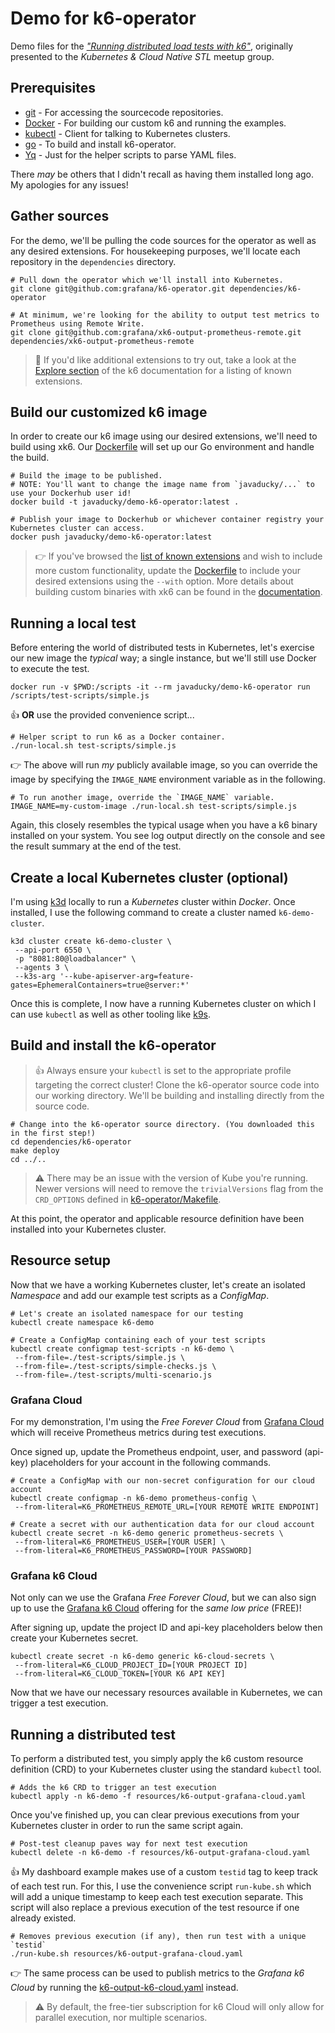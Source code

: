 # Demo for k6-operator
Demo files for the [_"Running distributed load tests with k6"_](https://www.meetup.com/kubernetes-cloud-native-stl/events/288633674/), 
originally presented to the _Kubernetes & Cloud Native STL_ meetup group.

## Prerequisites
* [git](https://git-scm.com/) - For accessing the sourcecode repositories.
* [Docker](https://docs.docker.com/get-docker/) - For building our custom k6 and running the examples.
* [kubectl](https://kubernetes.io/releases/download/#kubectl) - Client for talking to Kubernetes clusters.
* [go](https://go.dev/doc/install) - To build and install k6-operator.
* [Yq](https://mikefarah.gitbook.io/yq/) - Just for the helper scripts to parse YAML files.

There _may_ be others that I didn't recall as having them installed long ago. My apologies for any issues!

## Gather sources
For the demo, we'll be pulling the code sources for the operator as well as any desired extensions. For housekeeping
purposes, we'll locate each repository in the `dependencies` directory.

```shell
# Pull down the operator which we'll install into Kubernetes.
git clone git@github.com:grafana/k6-operator.git dependencies/k6-operator

# At minimum, we're looking for the ability to output test metrics to Prometheus using Remote Write.
git clone git@github.com:grafana/xk6-output-prometheus-remote.git dependencies/xk6-output-prometheus-remote
```

> :bookmark: If you'd like additional extensions to try out, take a look at the [Explore section](https://k6.io/docs/extensions/getting-started/explore/)
> of the k6 documentation for a listing of known extensions.


## Build our customized k6 image
In order to create our k6 image using our desired extensions, we'll need to build using xk6. Our [Dockerfile](Dockerfile) will 
set up our Go environment and handle the build. 

```shell
# Build the image to be published.
# NOTE: You'll want to change the image name from `javaducky/...` to use your Dockerhub user id!
docker build -t javaducky/demo-k6-operator:latest .

# Publish your image to Dockerhub or whichever container registry your Kubernetes cluster can access.
docker push javaducky/demo-k6-operator:latest
```
> :point_right: If you've browsed the [list of known extensions](https://k6.io/docs/extensions/getting-started/explore/) and wish
> to include more custom functionality, update the [Dockerfile](Dockerfile#L14-L16) to include your desired extensions using the `--with`
> option. More details about building custom binaries with xk6 can be found in the [documentation](https://k6.io/docs/extensions/guides/build-a-k6-binary-with-extensions/).


## Running a local test
Before entering the world of distributed tests in Kubernetes, let's exercise our new image the _typical_ way; a single
instance, but we'll still use Docker to execute the test.

```shell
docker run -v $PWD:/scripts -it --rm javaducky/demo-k6-operator run /scripts/test-scripts/simple.js
```
:thumbsup: **OR** use the provided convenience script...
```shell
# Helper script to run k6 as a Docker container.
./run-local.sh test-scripts/simple.js
```
:point_right: The above will run _my_ publicly available image, so you can override the image by specifying the `IMAGE_NAME`
environment variable as in the following.
```shell
# To run another image, override the `IMAGE_NAME` variable.
IMAGE_NAME=my-custom-image ./run-local.sh test-scripts/simple.js
```

Again, this closely resembles the typical usage when you have a k6 binary installed on your system. You see log output
directly on the console and see the result summary at the end of the test.


## Create a local Kubernetes cluster (optional)
I'm using [k3d](https://k3d.io/) locally to run a _Kubernetes_ cluster within _Docker_. Once installed, I use 
the following command to create a cluster named `k6-demo-cluster`.

```shell
k3d cluster create k6-demo-cluster \
 --api-port 6550 \
 -p "8081:80@loadbalancer" \
 --agents 3 \
 --k3s-arg '--kube-apiserver-arg=feature-gates=EphemeralContainers=true@server:*'
```

Once this is complete, I now have a running Kubernetes cluster on which I can use `kubectl` as well as other tooling 
like [k9s](https://k9scli.io/).


## Build and install the k6-operator
> :thumbsup: Always ensure your `kubectl` is set to the appropriate profile targeting the correct cluster!
Clone the k6-operator source code into our working directory. We'll be building and installing directly from the source code.

```shell
# Change into the k6-operator source directory. (You downloaded this in the first step!)
cd dependencies/k6-operator
make deploy
cd ../..

```
> :warning: There may be an issue with the version of Kube you're running. Newer versions will need to remove
> the `trivialVersions` flag from the `CRD_OPTIONS` defined in [k6-operator/Makefile](https://github.com/grafana/k6-operator/blob/main/Makefile#L21).

At this point, the operator and applicable resource definition have been installed into your Kubernetes cluster.


## Resource setup
Now that we have a working Kubernetes cluster, let's create an isolated _Namespace_ and add our
example test scripts as a _ConfigMap_.

```shell
# Let's create an isolated namespace for our testing
kubectl create namespace k6-demo

# Create a ConfigMap containing each of your test scripts
kubectl create configmap test-scripts -n k6-demo \
 --from-file=./test-scripts/simple.js \
 --from-file=./test-scripts/simple-checks.js \
 --from-file=./test-scripts/multi-scenario.js 
```

### Grafana Cloud
For my demonstration, I'm using the _Free Forever Cloud_ from [Grafana Cloud](https://grafana.com/products/cloud/)
which will receive Prometheus metrics during test executions. 

Once signed up, update the Prometheus endpoint, user, and password (api-key) placeholders for your account in the
following commands.

```shell
# Create a ConfigMap with our non-secret configuration for our cloud account
kubectl create configmap -n k6-demo prometheus-config \
 --from-literal=K6_PROMETHEUS_REMOTE_URL=[YOUR REMOTE WRITE ENDPOINT]

# Create a secret with our authentication data for our cloud account
kubectl create secret -n k6-demo generic prometheus-secrets \
 --from-literal=K6_PROMETHEUS_USER=[YOUR USER] \
 --from-literal=K6_PROMETHEUS_PASSWORD=[YOUR PASSWORD] 
```

### Grafana k6 Cloud
Not only can we use the Grafana _Free Forever Cloud_, but we can also sign up to use the 
[Grafana k6 Cloud](https://app.k6.io/account/register) offering for the _same low price_ (FREE)! 

After signing up, update the project ID and api-key placeholders below then create your 
Kubernetes secret.

```shell
kubectl create secret -n k6-demo generic k6-cloud-secrets \
 --from-literal=K6_CLOUD_PROJECT_ID=[YOUR PROJECT ID]
 --from-literal=K6_CLOUD_TOKEN=[YOUR K6 API KEY]
```

Now that we have our necessary resources available in Kubernetes, we can trigger a test execution.


## Running a distributed test
To perform a distributed test, you simply apply the k6 custom resource definition (CRD) to your
Kubernetes cluster using the standard `kubectl` tool.

```shell
# Adds the k6 CRD to trigger an test execution
kubectl apply -n k6-demo -f resources/k6-output-grafana-cloud.yaml
```
Once you've finished up, you can clear previous executions from your Kubernetes cluster in order
to run the same script again.
```shell
# Post-test cleanup paves way for next test execution
kubectl delete -n k6-demo -f resources/k6-output-grafana-cloud.yaml
```
:thumbsup: My dashboard example makes use of a custom `testid` tag to keep track of each test run.
For this, I use the convenience script `run-kube.sh` which will add a unique timestamp to keep
each test execution separate. This script will also replace a previous execution of the test resource
if one already existed.
```shell
# Removes previous execution (if any), then run test with a unique `testid`
./run-kube.sh resources/k6-output-grafana-cloud.yaml
```
:point_right: The same process can be used to publish metrics to the _Grafana k6 Cloud_ by running 
the [k6-output-k6-cloud.yaml](resources/k6-output-k6-cloud.yaml) instead.

> :warning: By default, the free-tier subscription for k6 Cloud will only allow for parallel execution,
> nor multiple scenarios.
